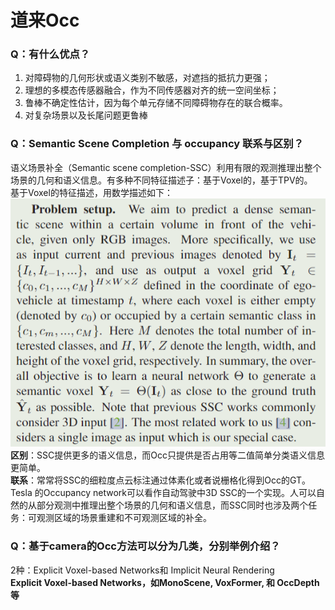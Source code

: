 # 道来Occ   
### Q：有什么优点？   
1. 对障碍物的几何形状或语义类别不敏感，对遮挡的抵抗力更强；   
2. 理想的多模态传感器融合，作为不同传感器对齐的统一空间坐标；   
3. 鲁棒不确定性估计，因为每个单元存储不同障碍物存在的联合概率。   
4. 对复杂场景以及长尾问题更鲁棒   
   
### Q：Semantic Scene Completion 与 occupancy 联系与区别？   
语义场景补全（Semantic scene completion-SSC）利用有限的观测推理出整个场景的几何和语义信息。有多种不同特征描述子：基于Voxel的，基于TPV的。   
基于Voxel的特征描述，用数学描述如下：   
![image.png](files/image.png)    
**区别**：SSC提供更多的语义信息，而Occ只提供是否占用等二值简单分类语义信息更简单。   
**联系**：常常将SSC的细粒度点云标注通过体素化或者说栅格化得到Occ的GT。Tesla 的Occupancy network可以看作自动驾驶中3D SSC的一个实现。人可以自然的从部分观测中推理出整个场景的几何和语义信息，而SSC同时也涉及两个任务：可观测区域的场景重建和不可观测区域的补全。   
### Q：基于camera的Occ方法可以分为几类，分别举例介绍？   
2种：Explicit Voxel-based Networks和 Implicit Neural Rendering   
**Explicit Voxel-based Networks，如MonoScene, VoxFormer, 和 OccDepth等**   
   
   
   
